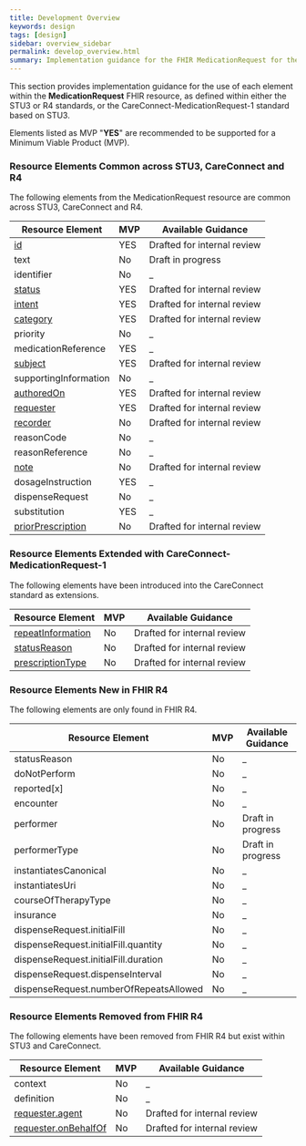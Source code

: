 ```yaml
---
title: Development Overview
keywords: design
tags: [design]
sidebar: overview_sidebar
permalink: develop_overview.html
summary: Implementation guidance for the FHIR MedicationRequest for the ePMA to Pharmacy use case.
---
```


This section provides implementation guidance for the use of each element within the **MedicationRequest** FHIR resource, as defined within either the STU3 or R4 standards, or the CareConnect-MedicationRequest-1 standard based on STU3.

Elements listed as MVP "**YES**" are recommended to be supported for a Minimum Viable Product (MVP).

### Resource Elements Common across STU3, CareConnect and R4

The following elements from the MedicationRequest resource are common across STU3, CareConnect and R4.

| Resource Element | MVP | Available Guidance |
| -- | -- | -- |
| [id](develop_medicationrequest_id.html) | YES | Drafted for internal review |
| text | No | Draft in progress |
| identifier | No | _ |
| [status](develop_medicationrequest_status.html) | YES | Drafted for internal review |
| [intent](develop_medicationrequest_intent.html) | YES | Drafted for internal review |
| [category](develop_medicationrequest_category.html) | YES | Drafted for internal review |
| priority | No | _ |
| medicationReference | YES | _ |
| [subject](develop_medicationrequest_subject.html) | YES | Drafted for internal review |
| supportingInformation | No | _ |
| [authoredOn](develop_medicationrequest_authoredon.html) | YES | Drafted for internal review |
| [requester](develop_medicationrequest_requester.html) | YES | Drafted for internal review |
| [recorder](develop_medicationrequest_recorder.html) | No | Drafted for internal review |
| reasonCode | No | _ |
| reasonReference | No | _ |
| [note](develop_medicationrequest_note.html) | No | Drafted for internal review |
| dosageInstruction | YES | _ |
| dispenseRequest | No | _ |
| substitution | YES | _ |
| [priorPrescription](develop_medicationrequest_priorprescription.html) | No | Drafted for internal review |

### Resource Elements Extended with CareConnect-MedicationRequest-1

The following elements have been introduced into the CareConnect standard as extensions.

| Resource Element |  MVP | Available Guidance |
| -- | -- | -- |
| [repeatInformation](develop_medicationrequest_cc_repeatinformation.html) | No | Drafted for internal review |
| [statusReason](develop_medicationrequest_cc_statusreason.html) | No | Drafted for internal review |
| [prescriptionType](develop_medicationrequest_cc_prescriptiontype.html) | No | Drafted for internal review |

### Resource Elements New in FHIR R4

The following elements are only found in FHIR R4.

| Resource Element | MVP | Available Guidance |
| -- | -- | -- |
| statusReason | No | _ |
| doNotPerform | No | _ |
| reported[x] | No | _ |
| encounter | No | _ |
| performer | No | Draft in progress |
| performerType | No | Draft in progress |
| instantiatesCanonical | No | _ |
| instantiatesUri | No | _ |
| courseOfTherapyType | No | _ |
| insurance | No | _ |
| dispenseRequest.initialFill | No | _ |
| dispenseRequest.initialFill.quantity | No | _ |
| dispenseRequest.initialFill.duration | No | _ |
| dispenseRequest.dispenseInterval | No | _ |
| dispenseRequest.numberOfRepeatsAllowed | No | _ |

### Resource Elements Removed from FHIR R4 

The following elements have been removed from FHIR R4 but exist within STU3 and CareConnect.

| Resource Element | MVP | Available Guidance |
| -- | -- | -- |
| context | No | _ |
| definition | No | _ |
| [requester.agent](develop_medicationrequest_requester.html) | No | Drafted for internal review |
| [requester.onBehalfOf](develop_medicationrequest_requester.html) | No | Drafted for internal review |

